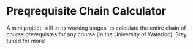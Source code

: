 # Preqrequisite Chain Calculator
A mini project, still in its working stages, to calculate the entire chain of course prerequistes for any course (in the University of Waterloo). Stay tuned for more!
